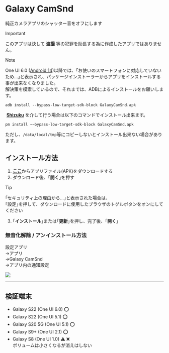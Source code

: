 # Galaxy CamSnd

純正カメラアプリのシャッター音をオフにします

> [!IMPORTANT]
> このアプリは決して [**盗撮**](https://atomfirm.com/keiji/279) 等の犯罪を助長する為に作成したアプリではありません。

> [!NOTE]
> One UI 6.0 ([Android 14](https://developer.android.com/about/versions/14/behavior-changes-all?hl=ja#minimum-target-api-level))以降では、｢お使いのスマートフォンに対応していないため...｣と表示され、パッケージインストーラーからアプリをインストールする事が出来なくなりました。  
> 解決策を模索しているので、それまでは、ADBによるインストールをお願いします。
> ```
> adb install --bypass-low-target-sdk-block GalaxyCamSnd.apk
> ```
> ︎
> [**Shizuku**](https://github.com/RikkaApps/Shizuku) を介して行う場合は以下のコマンドでインストール出来ます。
> ```
> pm install −−bypass-low-target-sdk-block GalaxyCamSnd.apk
> ```
> ただし、`/data/local/tmp`等にコピーしないとインストール出来ない場合があります。

## インストール方法

1. [**ここ**](https://github.com/s1204IT/GalaxyCamSnd/releases/latest/)からアプリファイル(APK)をダウンロードする
2. ダウンロード後、｢**開く**｣を押す
  > [!TIP]
  > ｢セキュリティ上の理由から...｣と表示された場合は、  
  > ｢設定｣を押して、ダウンロードに使用したブラウザのトグルボタンをオンにしてください
3. ｢**インストール**｣または｢**更新**｣を押し、完了後、｢**開く**｣

### 無音化解除 / アンインストール方法
設定アプリ  
→アプリ  
→Galaxy CamSnd  
→アプリ内の通知設定  

[![](https://github.com/s1204IT/GalaxyCamSnd/assets/52069677/e658c9cf-0ee8-4a04-bbc7-3c6666bab7b5)](#)


---

## 検証端末
- Galaxy S22 (One UI 6.0) ⭕
- Galaxy S22 (One UI 5.1) ⭕
- Galaxy S20 5G (One UI 5.1) ⭕
- Galaxy S9+ (One UI 2.1) ⭕
- Galaxy S8 (One UI 1.0) :warning: ❌  
  ボリュームは小さくなるが消えはしない
